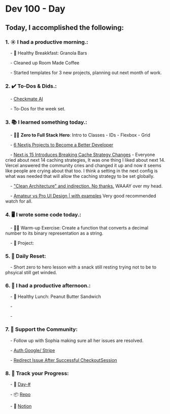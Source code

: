 # Dev 100 - Day #

## Today, I accomplished the following:

### 1. ☀️ **I had a productive morning.**:

    - 🍳 Healthy Breakkfast: Granola Bars

    - Cleaned up Room Made Coffee

    - Started templates for 3 new projects, planning out next month of work.


### 2. ✔️ **To-Dos & Dids.**:

    - [Checkmate AI](https://checkmate-ai.vercel.app/)

    - To-Dos for the week set.

### 3. 📚 **I learned something today.**:

    - 🦸‍♂️ **Zero to Full Stack Hero**: Intro to Classes - IDs - Flexbox - Grid

    - [6 Nextjs Projects to Become a Better Developer](https://javascript.plainenglish.io/6-nextjs-projects-to-become-a-better-developer-61177e6d3741)

    - [Next.js 15 Introduces Breaking Cache Strategy Changes](https://weijunext.medium.com/next-js-15-introduces-breaking-cache-strategy-changes-a594e3b504df) - Everyone cried about next 14 caching strategies, It was one thing I liked about next 14. Vercel answered the community cries and changed it up and now it seems like people are crying about that too. I think a setting in the next config is what was needed that will allow the caching strategy to be set globally.

    - ["Clean Architecture" and indirection. No thanks.](https://www.youtube.com/watch?v=_rgH0Kb9Bis) WAAAY over my head.

    - [Amateur vs Pro UI Design | with examples](https://www.youtube.com/watch?v=XZf5A0wcruE)  Very good recommended watch for all.

### 4. 🖥️ **I wrote some code today.**:

    - 🏋️‍♂️ Warm-up Exercise: Create a function that converts a decimal number to its binary representation as a string.

    - 🦺 Project: 

### 5. 🏃 **Daily Reset**:

    - Short zero to hero lesson with a snack still resting trying not to be to phsyical still get winded.

### 6. 🌈 **I had a productive afternoon.**:

    - 🍱 Healthy Lunch: Peanut Butter Sandwich

    - 

    - 


### 7. 💪 **Support the Community**:

    - Follow up with Sophia making sure all her issues are resolved.

    - [Auth Google/ Stripe](https://www.skool.com/universityofcode/auth-google-stripe)

    - [Redirect Issue After Successful CheckoutSession](https://www.skool.com/universityofcode/redirect-issue-after-successful-checkoutsession)
    

### 8. 🔗 **Track your Progress**:

    - 🏫 [Day-#]()

    - 📦️ [Repo](https://github.com/Digitl-Alchemyst/dev100/blob/main/Day-3/day3.md)

    - 📄 [Notion](https://liberating-galley-48d.notion.site/Dev100-Coding-Lifestyle-Challenge-a85ec9fba3ce41f3b29d581a1a85d92b?pvs=4)
